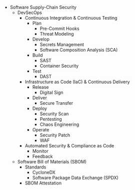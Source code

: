 * Software Supply-Chain Security
  * DevSecOps
    * Continuous Integration & Continuous Testing
      * Plan
        * Pre-Commit Hooks
        * Threat Modeling
      * Develop
        * Secrets Management
        * Software Composition Analysis (SCA)
      * Build
        * SAST
        * Container Security
      * Test
        * DAST
    * Infrastructure as Code (IaC) & Continuous Delivery
      * Release
          * Digital Sign
      * Deliver
          * Secure Transfer
      * Deploy
        * Security Scan
        * Pentesting
        * Chaos Engineering
      * Operate
        * Security Patch
        * WAF
    * Automated Security & Compliance as Code
      * Monitor
      * Feedback
  * Software Bill of Materials (SBOM)
    * Standards
      * CycloneDX
      * Software Package Data Exchange (SPDX)
    * SBOM Attestation